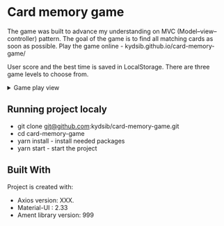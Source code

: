 # Card memory game

The game was built to advance my understanding on MVC (Model–view–controller) pattern. The goal of the game is to find all matching cards as soon as possible. Play the game online - kydsib.github.io/card-memory-game/

User score and the best time is saved in LocalStorage. There are three game levels to choose from.

<details>
<summary>Game play view</summary>
<img width="1646" alt="Screenshot 2021-03-01 at 12 30 08" src="https://user-images.githubusercontent.com/43815295/109485086-ebcb2780-7a89-11eb-8386-5c525e658b02.png">
</details>

## Running project localy

-   git clone git@github.com:kydsib/card-memory-game.git
-   cd card-memory-game
-   yarn install - install needed packages
-   yarn start - start the project

## Built With

Project is created with:

-   Axios version: XXX.
-   Material-UI : 2.33
-   Ament library version: 999
